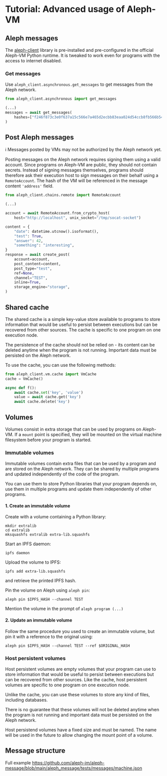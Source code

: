 # Tutorial: Advanced usage of Aleph-VM

## Aleph messages

The [aleph-client](https://github.com/aleph-im/aleph-client) library is pre-installed and 
pre-configured in the official Aleph-VM Python runtime. It is tweaked to work even
for programs with the access to internet disabled.

### Get messages

Use `aleph_client.asynchronous.get_messages` to get messages from the Aleph network.

```python
from aleph_client.asynchronous import get_messages

(...)
messages = await get_messages(
    hashes=["f246f873c3e0f637a15c566e7a465d2ecbb83eaa024d54ccb8fb566b549a929e"]
)
```

## Post Aleph messages

ℹ️ Messages posted by VMs may not be authorized by the Aleph network yet.

Posting messages on the Aleph network requires signing them using a valid account.
Since programs on Aleph-VM are public, they should not contain secrets. Instead of signing messages
themselves, programs should therefore ask their execution host to sign messages on their behalf
using a `RemoteAccount`. The hash of the VM will be referenced in the message content `'address'` 
field.

```python
from aleph_client.chains.remote import RemoteAccount

(...)

account = await RemoteAccount.from_crypto_host(
    host="http://localhost", unix_socket="/tmp/socat-socket")

content = {
    "date": datetime.utcnow().isoformat(),
    "test": True,
    "answer": 42,
    "something": "interesting",
}
response = await create_post(
    account=account,
    post_content=content,
    post_type="test",
    ref=None,
    channel="TEST",
    inline=True,
    storage_engine="storage",
)
```

## Shared cache

The shared cache is a simple key-value store available to programs to store information that would
be useful to persist between executions but can be recovered from other sources. 
The cache is specific to one program on one execution node.

The persistence of the cache should not be relied on - its content can be deleted anytime when
the program is not running. Important data must be persisted on the Aleph network. 

To use the cache, you can use the following methods:
```python
from aleph_client.vm.cache import VmCache
cache = VmCache()

async def f():
    await cache.set('key', 'value')
    value = await cache.get('key')
    await cache.delete('key')
```

## Volumes

Volumes consist in extra storage that can be used by programs on Aleph-VM. If a `mount` point
is specified, they will be mounted on the virtual machine filesystem before your program is
started.

### Immutable volumes

Immutable volumes contain extra files that can be used by a program and are stored on the Aleph 
network. They can be shared by multiple programs and updated independently of the code of the program.

You can use them to store Python libraries that your program depends on, use them in multiple
programs and update them independently of other programs.

#### 1. Create an immutable volume

Create with a volume containing a Python library:

```shell
mkdir extralib
cd extralib
mksquashfs extralib extra-lib.squashfs
```

Start an IPFS daemon:
```shell
ipfs daemon
```

Upload the volume to IPFS:
```shell
ipfs add extra-lib.squashfs
```
and retrieve the printed IPFS hash.

Pin the volume on Aleph using `aleph pin`:
```shell
aleph pin $IPFS_HASH --channel TEST
```

Mention the volume in the prompt of `aleph program (...)`

#### 2. Update an immutable volume

Follow the same procedure you used to create an immutable volume, but pin it with a
reference to the original using:

```shell
aleph pin $IPFS_HASH --channel TEST --ref $ORIGINAL_HASH
```

### Host persistent volumes

Host persistent volumes are empty volumes that your program can use to store information that
would be useful to persist between executions but can be recovered from other sources.
Like the cache, host persistent volumes are specific to one program on one execution node.

Unlike the cache, you can use these volumes to store any kind of files, including databases.

There is no guarantee that these volumes will not be deleted anytime when the
program is not running and important data must be persisted on the Aleph network.

Host persistend volumes have a fixed size and must be named. The name will be used in the future
to allow changing the mount point of a volume.


## Message structure

Full example 
https://github.com/aleph-im/aleph-message/blob/main/aleph_message/tests/messages/machine.json
